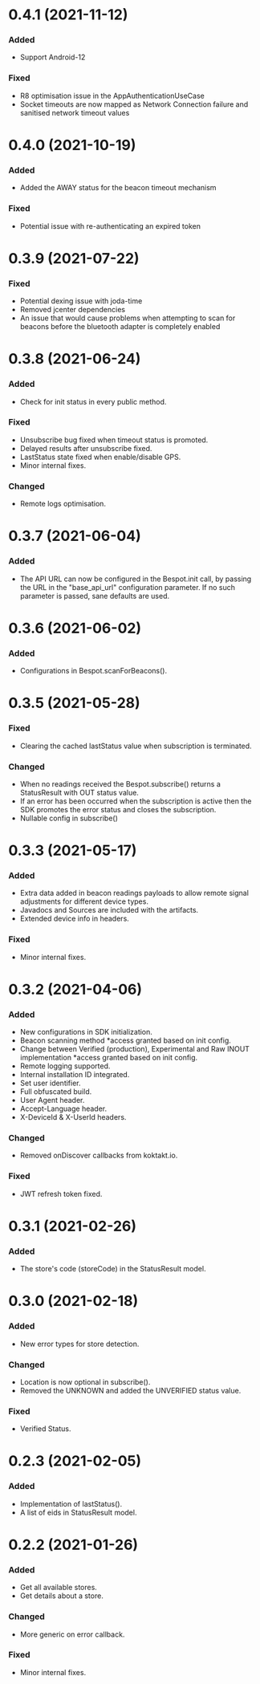 # 0.4.1 (2021-11-12)
### Added
- Support Android-12
### Fixed
- R8 optimisation issue in the AppAuthenticationUseCase
- Socket timeouts are now mapped as Network Connection failure and sanitised network timeout values
# 0.4.0 (2021-10-19)
### Added
- Added the AWAY status for the beacon timeout mechanism
### Fixed
- Potential issue with re-authenticating an expired token
# 0.3.9 (2021-07-22)
### Fixed
- Potential dexing issue with joda-time
- Removed jcenter dependencies
- An issue that would cause problems when attempting to scan for beacons before the bluetooth adapter is completely enabled
# 0.3.8 (2021-06-24)
### Added
- Check for init status in every public method.
### Fixed
- Unsubscribe bug fixed when timeout status is promoted.
- Delayed results after unsubscribe fixed.
- LastStatus state fixed when enable/disable GPS.
- Minor internal fixes.
### Changed
- Remote logs optimisation.
# 0.3.7 (2021-06-04)
### Added
- The API URL can now be configured in the Bespot.init call, by passing the URL in the "base_api_url" configuration parameter. If no such parameter is passed, sane defaults are used.   
# 0.3.6 (2021-06-02)
### Added
- Configurations in Bespot.scanForBeacons().
# 0.3.5 (2021-05-28)
### Fixed
- Clearing the cached lastStatus value when subscription is terminated.
### Changed
- When no readings received the Bespot.subscribe() returns a StatusResult with OUT status value.
- If an error has been occurred when the subscription is active then the SDK promotes the error status and closes the subscription.
- Nullable config in subscribe()
# 0.3.3 (2021-05-17)
### Added
- Extra data added in beacon readings payloads to allow remote signal adjustments for different device types.
- Javadocs and Sources are included with the artifacts.
- Extended device info in headers.
### Fixed
- Minor internal fixes.
# 0.3.2 (2021-04-06)
### Added
- New configurations in SDK initialization. 
- Beacon scanning method *access granted based on init config.
- Change between Verified (production), Experimental and Raw INOUT implementation *access granted based on init config.
- Remote logging supported.
- Internal installation ID integrated.
- Set user identifier.
- Full obfuscated build.
- User Agent header.
- Accept-Language header.
- X-DeviceId & X-UserId headers.
### Changed
- Removed onDiscover callbacks from koktakt.io.
### Fixed
- JWT refresh token fixed.
# 0.3.1 (2021-02-26)
### Added
- The store's code (storeCode) in the StatusResult model.
# 0.3.0 (2021-02-18)
### Added
- New error types for store detection.
### Changed
- Location is now optional in subscribe().
- Removed the UNKNOWN and added the UNVERIFIED status value.
### Fixed
- Verified Status.
# 0.2.3 (2021-02-05)
### Added
- Implementation of lastStatus().
- A list of eids in StatusResult model.
# 0.2.2 (2021-01-26)
### Added
- Get all available stores.
- Get details about a store.
### Changed
- More generic on error callback.
### Fixed
- Minor internal fixes.
